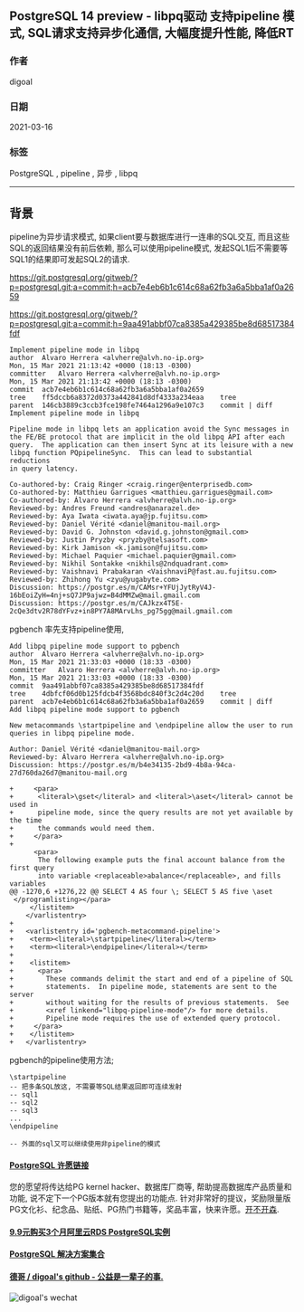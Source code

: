 ## PostgreSQL 14 preview - libpq驱动 支持pipeline 模式, SQL请求支持异步化通信, 大幅度提升性能, 降低RT   
      
### 作者      
digoal      
      
### 日期      
2021-03-16      
      
### 标签      
PostgreSQL , pipeline , 异步 , libpq   
      
----      
      
## 背景      
pipeline为异步请求模式, 如果client要与数据库进行一连串的SQL交互, 而且这些SQL的返回结果没有前后依赖, 那么可以使用pipeline模式, 发起SQL1后不需要等SQL1的结果即可发起SQL2的请求.   
  
https://git.postgresql.org/gitweb/?p=postgresql.git;a=commit;h=acb7e4eb6b1c614c68a62fb3a6a5bba1af0a2659  
  
https://git.postgresql.org/gitweb/?p=postgresql.git;a=commit;h=9aa491abbf07ca8385a429385be8d68517384fdf  
  
```  
Implement pipeline mode in libpq  
author	Alvaro Herrera <alvherre@alvh.no-ip.org>	  
Mon, 15 Mar 2021 21:13:42 +0000 (18:13 -0300)  
committer	Alvaro Herrera <alvherre@alvh.no-ip.org>	  
Mon, 15 Mar 2021 21:13:42 +0000 (18:13 -0300)  
commit	acb7e4eb6b1c614c68a62fb3a6a5bba1af0a2659  
tree	ff5dccb6a8372d0373a442841d8df4333a234eaa	tree  
parent	146cb3889c3ccb3fce198fe7464a1296a9e107c3	commit | diff  
Implement pipeline mode in libpq  
  
Pipeline mode in libpq lets an application avoid the Sync messages in  
the FE/BE protocol that are implicit in the old libpq API after each  
query.  The application can then insert Sync at its leisure with a new  
libpq function PQpipelineSync.  This can lead to substantial reductions  
in query latency.  
  
Co-authored-by: Craig Ringer <craig.ringer@enterprisedb.com>  
Co-authored-by: Matthieu Garrigues <matthieu.garrigues@gmail.com>  
Co-authored-by: Álvaro Herrera <alvherre@alvh.no-ip.org>  
Reviewed-by: Andres Freund <andres@anarazel.de>  
Reviewed-by: Aya Iwata <iwata.aya@jp.fujitsu.com>  
Reviewed-by: Daniel Vérité <daniel@manitou-mail.org>  
Reviewed-by: David G. Johnston <david.g.johnston@gmail.com>  
Reviewed-by: Justin Pryzby <pryzby@telsasoft.com>  
Reviewed-by: Kirk Jamison <k.jamison@fujitsu.com>  
Reviewed-by: Michael Paquier <michael.paquier@gmail.com>  
Reviewed-by: Nikhil Sontakke <nikhils@2ndquadrant.com>  
Reviewed-by: Vaishnavi Prabakaran <VaishnaviP@fast.au.fujitsu.com>  
Reviewed-by: Zhihong Yu <zyu@yugabyte.com>  
Discussion: https://postgr.es/m/CAMsr+YFUjJytRyV4J-16bEoiZyH=4nj+sQ7JP9ajwz=B4dMMZw@mail.gmail.com  
Discussion: https://postgr.es/m/CAJkzx4T5E-2cQe3dtv2R78dYFvz+in8PY7A8MArvLhs_pg75gg@mail.gmail.com  
```  
    
pgbench 率先支持pipeline使用,   
  
```  
Add libpq pipeline mode support to pgbench  
author	Alvaro Herrera <alvherre@alvh.no-ip.org>	  
Mon, 15 Mar 2021 21:33:03 +0000 (18:33 -0300)  
committer	Alvaro Herrera <alvherre@alvh.no-ip.org>	  
Mon, 15 Mar 2021 21:33:03 +0000 (18:33 -0300)  
commit	9aa491abbf07ca8385a429385be8d68517384fdf  
tree	4dbfcf06d0b125fdcb4f3568bdc840f3c2d4c20d	tree  
parent	acb7e4eb6b1c614c68a62fb3a6a5bba1af0a2659	commit | diff  
Add libpq pipeline mode support to pgbench  
  
New metacommands \startpipeline and \endpipeline allow the user to run  
queries in libpq pipeline mode.  
  
Author: Daniel Vérité <daniel@manitou-mail.org>  
Reviewed-by: Álvaro Herrera <alvherre@alvh.no-ip.org>  
Discussion: https://postgr.es/m/b4e34135-2bd9-4b8a-94ca-27d760da26d7@manitou-mail.org  
```  
  
```  
+     <para>  
+      <literal>\gset</literal> and <literal>\aset</literal> cannot be used in  
+      pipeline mode, since the query results are not yet available by the time  
+      the commands would need them.  
+     </para>  
+  
      <para>  
       The following example puts the final account balance from the first query  
       into variable <replaceable>abalance</replaceable>, and fills variables  
@@ -1270,6 +1276,22 @@ SELECT 4 AS four \; SELECT 5 AS five \aset  
 </programlisting></para>  
     </listitem>  
    </varlistentry>  
+  
+   <varlistentry id='pgbench-metacommand-pipeline'>  
+    <term><literal>\startpipeline</literal></term>  
+    <term><literal>\endpipeline</literal></term>  
+  
+    <listitem>  
+      <para>  
+        These commands delimit the start and end of a pipeline of SQL  
+        statements.  In pipeline mode, statements are sent to the server  
+        without waiting for the results of previous statements.  See  
+        <xref linkend="libpq-pipeline-mode"/> for more details.  
+        Pipeline mode requires the use of extended query protocol.  
+     </para>  
+    </listitem>  
+   </varlistentry>  
```  
  
pgbench的pipeline使用方法;  
  
```  
\startpipeline  
-- 把多条SQL放这, 不需要等SQL结果返回即可连续发射  
-- sql1  
-- sql2  
-- sql3  
...  
\endpipeline  
  
-- 外面的sql又可以继续使用非pipeline的模式  
```  
  
  
#### [PostgreSQL 许愿链接](https://github.com/digoal/blog/issues/76 "269ac3d1c492e938c0191101c7238216")
您的愿望将传达给PG kernel hacker、数据库厂商等, 帮助提高数据库产品质量和功能, 说不定下一个PG版本就有您提出的功能点. 针对非常好的提议，奖励限量版PG文化衫、纪念品、贴纸、PG热门书籍等，奖品丰富，快来许愿。[开不开森](https://github.com/digoal/blog/issues/76 "269ac3d1c492e938c0191101c7238216").  
  
  
#### [9.9元购买3个月阿里云RDS PostgreSQL实例](https://www.aliyun.com/database/postgresqlactivity "57258f76c37864c6e6d23383d05714ea")
  
  
#### [PostgreSQL 解决方案集合](https://yq.aliyun.com/topic/118 "40cff096e9ed7122c512b35d8561d9c8")
  
  
#### [德哥 / digoal's github - 公益是一辈子的事.](https://github.com/digoal/blog/blob/master/README.md "22709685feb7cab07d30f30387f0a9ae")
  
  
![digoal's wechat](../pic/digoal_weixin.jpg "f7ad92eeba24523fd47a6e1a0e691b59")
  
